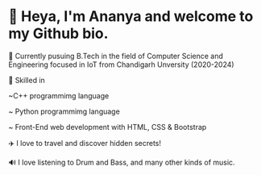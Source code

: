 # 👋 Heya, I'm Ananya and welcome to my Github bio.

📖 Currently pusuing B.Tech in the field of Computer Science and Engineering focused in IoT from Chandigarh Unversity (2020-2024)

🦄 Skilled in 

~C++ programmimg language

~ Python programmimg language

~ Front-End web development with HTML, CSS & Bootstrap

✈️ I love to travel and discover hidden secrets!

🔊 I love listening to Drum and Bass, and many other kinds of music.


